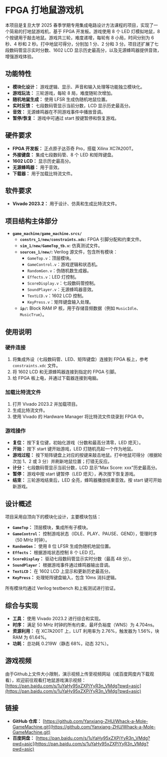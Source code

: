 # FPGA 打地鼠游戏机

本项目是复旦大学 2025 春季学期专用集成电路设计方法课程的项目，实现了一个简易的打地鼠游戏机，基于 FPGA 开发板。游戏使用 8 个 LED 灯模拟地鼠，8 个按键用于敲击地鼠。游戏共三轮，难度递增，每轮有 8 小局，时间分别为 6 秒、4 秒和 2 秒。打中地鼠可得分，分别加 1 分、2 分和 3 分。项目还扩展了七段数码管显示实时分数、1602 LCD 显示历史最高分，以及无源蜂鸣器提供音效，增强游戏体验。

## 功能特性

- **模块化设计：** 游戏逻辑、显示、声音和输入处理等功能独立模块化。
- **游戏玩法：** 三轮游戏，每轮 8 局，难度随轮次增加。
- **随机地鼠生成：** 使用 LFSR 生成伪随机地鼠位置。
- **实时反馈：** 七段数码管显示当前分数，LCD 显示历史最高分。
- **音效：** 无源蜂鸣器在不同游戏事件中播放音调。
- **暂停/恢复：** 游戏中可通过 start 按键暂停和恢复游戏。

## 硬件要求

- **FPGA 开发板：** 正点原子达芬奇 Pro，搭载 Xilinx XC7A200T。
- **外接键盘：** 集成七段数码管、8 个 LED 和矩阵键盘。
- **1602 LCD：** 显示历史最高分。
- **无源蜂鸣器：** 用于音效。
- **下载器：** 用于加载比特流文件。

## 软件要求

- **Vivado 2023.2：** 用于设计、仿真和生成比特流文件。  

## 项目结构主体部分

- **`game_machine/game_machine.srcs/`**
  - **`constrs_1/new/constraints.xdc`:** FPGA 引脚分配和约束文件。
  - **`sim_1/new/GameTop_tb.v`:** 仿真测试文件。
  - **`sources_1/new/`:** Verilog 源文件，包含所有模块：
    - `GameTop.v`：顶层模块。
    - `GameControl.v`：游戏逻辑和状态机。
    - `RandomGen.v`：伪随机数生成器。
    - `Effects.v`：LED 灯控制。
    - `ScoreDisplay.v`：七段数码管控制。
    - `SoundPlayer.v`：无源蜂鸣器音效。
    - `TextLCD.v`：1602 LCD 控制。
    - `KeyPress.v`：矩阵键盘输入处理。
  - **`ip/`:** Block RAM IP 核，用于存储音频数据（例如 `MusicIdle`、`MusicTrue`）。

## 使用说明

### 硬件连接
1. 将集成外设（七段数码管、LED、矩阵键盘）连接到 FPGA 板上，参考 `constraints.xdc` 文件。
2. 将 1602 LCD 和无源蜂鸣器连接到指定的 FPGA 引脚。
3. 给 FPGA 板上电，并通过下载器连接到电脑。

### 加载比特流文件
1. 打开 Vivado 2023.2 并加载项目。
2. 生成比特流文件。
3. 使用 Vivado 的 Hardware Manager 将比特流文件烧录到 FPGA 中。

### 游戏操作
- **复位：** 按下复位键，初始化游戏（分数和最高分清零，LED 熄灭）。
- **开始：** 按下 start 键开始游戏，LED 灯随机亮起一个作为地鼠。
- **游戏过程：** 按下矩阵键盘上对应的按键来敲击地鼠。打中地鼠可得分（根据轮次加 1、2 或 3 分）并刷新地鼠位置；打错无反应。
- **计分：** 七段数码管显示当前分数，LCD 显示“Max Score: xxx”历史最高分。
- **暂停：** 游戏中按 start 键暂停（LED 熄灭），再次按下恢复游戏。
- **结束：** 三轮游戏结束后，LED 全亮，蜂鸣器播放结束音效。按 start 键可开始新游戏。

## 设计概述

项目采用自顶向下的模块化设计，主要模块包括：

- **`GameTop`：** 顶层模块，集成所有子模块。
- **`GameControl`：** 控制游戏状态（IDLE、PLAY、PAUSE、GEND），管理时序（50 MHz 时钟）。
- **`RandomGen`：** 使用 8 位 LFSR 生成伪随机地鼠位置。
- **`Effects`：** 根据游戏状态控制 8 个 LED 灯。
- **`ScoreDisplay`：** 驱动七段数码管显示实时分数（最高 48 分）。
- **`SoundPlayer`：** 根据游戏事件通过蜂鸣器输出音调。
- **`TextLCD`：** 在 1602 LCD 上显示和更新历史最高分。
- **`KeyPress`：** 处理矩阵键盘输入，包含 10ms 消抖逻辑。

所有模块均通过 Verilog testbench 和上板测试进行验证。

## 综合与实现

- **工具：** 使用 Vivado 2023.2 进行综合和实现。
- **时序：** 满足 50 MHz 时钟的所有约束，最坏负裕度（WNS）为 4.704ns。
- **资源利用：** 在 XC7A200T 上，LUT 利用率为 2.76%，触发器为 1.56%，块 RAM 为 61.64%。
- **功耗：** 总功耗 0.219W（静态 68%，动态 32%）。

## 游戏视频

由于Github上文件大小限制，演示视频上传至视频网站（或百度网度内下载观看），欢迎前往观看打地鼠游戏演示视频：[https://pan.baidu.com/s/1uYaHy95xZXPiYyR3n_VMdg?pwd=asic](https://pan.baidu.com/s/1uYaHy95xZXPiYyR3n_VMdg?pwd=asic)

## 链接

- **GitHub 仓库：** [https://github.com/Yanxiang-ZHU/Whack-a-Mole-GameMachine.git](https://github.com/Yanxiang-ZHU/Whack-a-Mole-GameMachine.git)
- **百度网盘：** [https://pan.baidu.com/s/1uYaHy95xZXPiYyR3n_VMdg?pwd=asic](https://pan.baidu.com/s/1uYaHy95xZXPiYyR3n_VMdg?pwd=asic)
